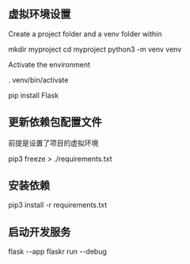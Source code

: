 ## 虚拟环境设置

Create a project folder and a venv folder within

mkdir myproject
cd myproject
python3 -m venv venv

Activate the environment

. venv/bin/activate

pip install Flask

## 更新依赖包配置文件

前提是设置了项目的虚拟环境

pip3 freeze > ./requirements.txt

## 安装依赖

pip3 install -r requirements.txt

## 启动开发服务

flask --app flaskr run --debug